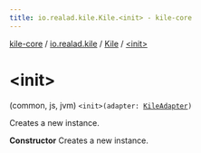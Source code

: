 ```yaml
---
title: io.realad.kile.Kile.<init> - kile-core
---
```


[kile-core](../../index.html) / [io.realad.kile](../index.html) / [Kile](index.html) / [&lt;init&gt;](./-init-.html)

# &lt;init&gt;

(common, js, jvm) `<init>(adapter: `[`KileAdapter`](../-kile-adapter/index.html)`)`

Creates a new instance.

**Constructor**
Creates a new instance.


